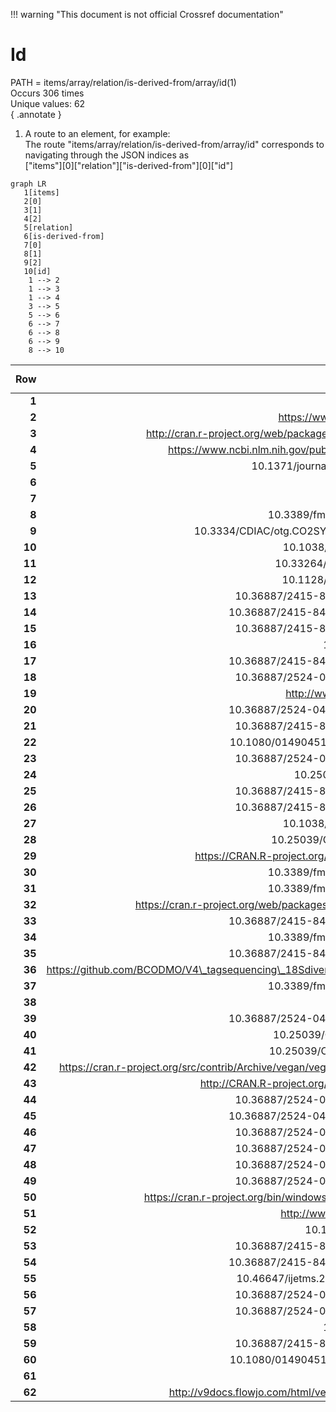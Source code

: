 !!! warning "This document is not official Crossref documentation"
# Id
PATH = items/array/relation/is-derived-from/array/id(1)  
Occurs 306 times  
Unique values: 62  
{ .annotate }

1. A route to an element, for example:  
   The route "items/array/relation/is-derived-from/array/id" corresponds to navigating through the JSON indices as  
   ["items"][0]["relation"]["is-derived-from"][0]["id"]  

```mermaid
graph LR
   1[items]
   2[0]
   3[1]
   4[2]
   5[relation]
   6[is-derived-from]
   7[0]
   8[1]
   9[2]
   10[id]
    1 --> 2
    1 --> 3
    1 --> 4
    3 --> 5
    5 --> 6
    6 --> 7
    6 --> 8
    6 --> 9
    8 --> 10
```

| **Row** | **Value**<br>`String`                                                    | **Count**<br>`Int64` |
|--------:|-------------------------------------------------------------------------:|---------------------:|
| **1**   |                                                                          | 233                  |
| **2**   | https://www.R-project.org                                                | 4                    |
| **3**   | http://cran.r-project.org/web/packages/car/index.html                    | 4                    |
| **4**   | https://www.ncbi.nlm.nih.gov/pubmed/22930834                             | 4                    |
| **5**   | 10.1371/journal.pone.0061217                                             | 2                    |
| **6**   | MedPharmRes                                                              | 2                    |
| **7**   | 2456-3927                                                                | 2                    |
| **8**   | 10.3389/fmicb.2017.01434                                                 | 1                    |
| **9**   | 10.3334/CDIAC/otg.CO2SYS\_MATLAB\_v1.1                                   | 1                    |
| **10**  | 10.1038/ismej.2015.248                                                   | 1                    |
| **11**  | 10.33264/rpa.201801-04                                                   | 1                    |
| **12**  | 10.1128/AEM.01038-14                                                     | 1                    |
| **13**  | 10.36887/2415-8453-2019-2-3                                              | 1                    |
| **14**  | 10.36887/2415-8453-2019-2-12                                             | 1                    |
| **15**  | 10.36887/2415-8453-2019-2-9                                              | 1                    |
| **16**  | 10.37881/1.613                                                           | 1                    |
| **17**  | 10.36887/2415-8453-2019-2-10                                             | 1                    |
| **18**  | 10.36887/2524-0455-2019-2-4                                              | 1                    |
| **19**  | http://www.rstudio.com/.                                                 | 1                    |
| **20**  | 10.36887/2524-0455-2019-2-10                                             | 1                    |
| **21**  | 10.36887/2415-8453-2019-2-8                                              | 1                    |
| **22**  | 10.1080/01490451.2017.1392649                                            | 1                    |
| **23**  | 10.36887/2524-0455-2019-2-9                                              | 1                    |
| **24**  | 10.25039/tr.015.2018                                                     | 1                    |
| **25**  | 10.36887/2415-8453-2019-2-5                                              | 1                    |
| **26**  | 10.36887/2415-8453-2019-2-4                                              | 1                    |
| **27**  | 10.1038/ismej.2017.187                                                   | 1                    |
| **28**  | 10.25039/CIE.DS.etgmuqt5                                                 | 1                    |
| **29**  | https://CRAN.R-project.org/package=vegan                                 | 1                    |
| **30**  | 10.3389/fmicb.2019.01983                                                 | 1                    |
| **31**  | 10.3389/fmicb.2016.00820                                                 | 1                    |
| **32**  | https://cran.r-project.org/web/packages/secr/index.html                  | 1                    |
| **33**  | 10.36887/2415-8453-2019-2-13                                             | 1                    |
| **34**  | 10.3389/fmicb.2018.01249                                                 | 1                    |
| **35**  | 10.36887/2415-8453-2019-2-14                                             | 1                    |
| **36**  | https://github.com/BCODMO/V4\_tagsequencing\_18Sdiversity\_q1/tree/v2    | 1                    |
| **37**  | 10.3389/fmicb.2015.01470                                                 | 1                    |
| **38**  | http://calib.org                                                         | 1                    |
| **39**  | 10.36887/2524-0455-2019-2-12                                             | 1                    |
| **40**  | 10.25039/CIE.DS.wi5idbqu                                                 | 1                    |
| **41**  | 10.25039/CIE.DS.xvudnb9b                                                 | 1                    |
| **42**  | https://cran.r-project.org/src/contrib/Archive/vegan/vegan\_2.5-4.tar.gz | 1                    |
| **43**  | http://CRAN.R-project.org/package=vegan                                  | 1                    |
| **44**  | 10.36887/2524-0455-2019-2-3                                              | 1                    |
| **45**  | 10.36887/2524-0455-2019-2-11                                             | 1                    |
| **46**  | 10.36887/2524-0455-2019-2-2                                              | 1                    |
| **47**  | 10.36887/2524-0455-2019-2-5                                              | 1                    |
| **48**  | 10.36887/2524-0455-2019-2-6                                              | 1                    |
| **49**  | 10.36887/2524-0455-2019-2-7                                              | 1                    |
| **50**  | https://cran.r-project.org/bin/windows/base/old/3.3.0/                   | 1                    |
| **51**  | http://www.cimcett.es/es/                                                | 1                    |
| **52**  | 10.1038/srep22541                                                        | 1                    |
| **53**  | 10.36887/2415-8453-2019-2-1                                              | 1                    |
| **54**  | 10.36887/2415-8453-2019-2-11                                             | 1                    |
| **55**  | 10.46647/ijetms.2023.v07i01.018                                          | 1                    |
| **56**  | 10.36887/2524-0455-2019-2-8                                              | 1                    |
| **57**  | 10.36887/2524-0455-2019-2-1                                              | 1                    |
| **58**  | 10.37881/1.611                                                           | 1                    |
| **59**  | 10.36887/2415-8453-2019-2-6                                              | 1                    |
| **60**  | 10.1080/01490451.2016.1155001                                            | 1                    |
| **61**  | 2690-8220                                                                | 1                    |
| **62**  | http://v9docs.flowjo.com/html/version.html#6.4.7                         | 1                    |

